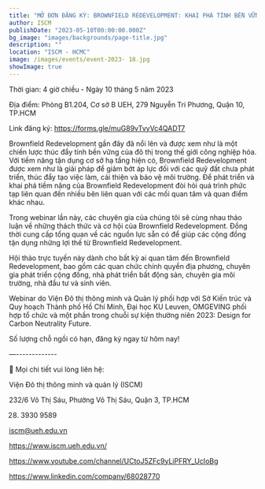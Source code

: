 ```yaml
---
title: "MỞ ĐƠN ĐĂNG KÝ: BROWNFIELD REDEVELOPMENT: KHAI PHÁ TÍNH BỀN VỮNG CỦA ĐÔ THỊ"
author: ISCM
publishDate: "2023-05-10T00:00:00.000Z"
bg_image: "images/backgrounds/page-title.jpg"
description: "" 
location: "ISCM - HCMC"
image: /images/events/event-2023- 18.jpg
showImage: true
---
```

Thời gian: 4 giờ chiều - Ngày 10 tháng 5 năm 2023

Địa điểm: Phòng B1.204, Cơ sở B UEH, 279 Nguyễn Tri Phương, Quận 10, TP.HCM

Link đăng ký: https://forms.gle/muG89vTvyVc4QADT7

Brownfield Redevelopment gần đây đã nổi lên và được xem như là một chiến lược thúc đẩy tính bền vững của đô thị trong thế giới công nghiệp hóa. Với tiềm năng tận dụng cơ sở hạ tầng hiện có, Brownfield Redevelopment được xem như là giải pháp để giảm bớt áp lực đối với các quỹ đất chưa phát triển, thúc đẩy tạo việc làm, cải thiện và bảo vệ môi trường. Để phát triển và khai phá tiềm năng của Brownfield Redevelopment đòi hỏi quá trình phức tạp liên quan đến nhiều bên liên quan với các mối quan tâm và quan điểm khác nhau.

Trong webinar lần này, các chuyên gia của chúng tôi sẽ cùng nhau thảo luận về những thách thức và cơ hội của Brownfield Redevelopment. Đồng thời cung cấp tổng quan về các nguồn lực sẵn có để giúp các cộng đồng tận dụng những lợi thế từ  Brownfield Redevelopment.

Hội thảo trực tuyến này dành cho bất kỳ ai quan tâm đến Brownfield Redevelopment, bao gồm các quan chức chính quyền địa phương, chuyên gia phát triển cộng đồng, nhà phát triển bất động sản, chuyên gia môi trường, nhà đầu tư và sinh viên.

Webinar do Viện Đô thị thông minh và Quản lý phối hợp với Sở Kiến trúc và Quy hoạch Thành phố Hồ Chí Minh, Đại học KU Leuven, OMGEVING phối hợp tổ chức và một phần trong chuỗi sự kiện thường niên 2023: Design for Carbon Neutrality Future.

Số lượng chỗ ngồi có hạn, đăng ký ngay từ hôm nay!

—-------------

🔰 Mọi chi tiết vui lòng liên hệ:

Viện Đô thị thông minh và quản lý (ISCM)

232/6 Võ Thị Sáu, Phường Võ Thị Sáu, Quận 3, TP.HCM

028. 3930 9589

iscm@ueh.edu.vn

https://www.iscm.ueh.edu.vn/

https://www.youtube.com/channel/UCtoJ5ZFc9yLiPFRY_UcIoBg

https://www.linkedin.com/company/68028770
